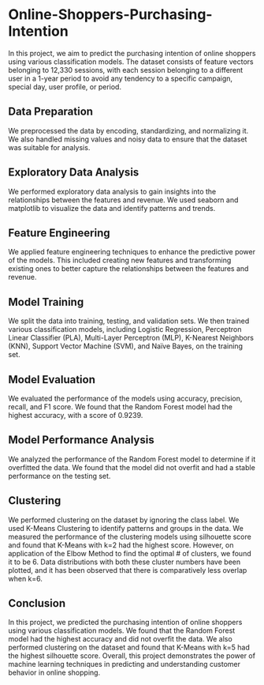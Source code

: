 # Online-Shoppers-Purchasing-Intention

In this project, we aim to predict the purchasing intention of online shoppers using various classification models. The dataset consists of feature vectors belonging to 12,330 sessions, with each session belonging to a different user in a 1-year period to avoid any tendency to a specific campaign, special day, user profile, or period.

## Data Preparation

We preprocessed the data by encoding, standardizing, and normalizing it. We also handled missing values and noisy data to ensure that the dataset was suitable for analysis.

## Exploratory Data Analysis

We performed exploratory data analysis to gain insights into the relationships between the features and revenue. We used seaborn and matplotlib to visualize the data and identify patterns and trends.

## Feature Engineering

We applied feature engineering techniques to enhance the predictive power of the models. This included creating new features and transforming existing ones to better capture the relationships between the features and revenue.

## Model Training

We split the data into training, testing, and validation sets. We then trained various classification models, including Logistic Regression, Perceptron Linear Classifier (PLA), Multi-Layer Perceptron (MLP), K-Nearest Neighbors (KNN), Support Vector Machine (SVM), and Naïve Bayes, on the training set.

## Model Evaluation

We evaluated the performance of the models using accuracy, precision, recall, and F1 score. We found that the Random Forest model had the highest accuracy, with a score of 0.9239.

## Model Performance Analysis

We analyzed the performance of the Random Forest model to determine if it overfitted the data. We found that the model did not overfit and had a stable performance on the testing set.

## Clustering

We performed clustering on the dataset by ignoring the class label. We used K-Means Clustering to identify patterns and groups in the data. We measured the performance of the clustering models using silhouette score and found that K-Means with k=2 had the highest score. However, on application of the Elbow Method to find the optimal # of clusters, we found it to be 6. Data distributions with both these cluster numbers have been plotted, and it has been observed that there is comparatively less overlap when k=6.

## Conclusion

In this project, we predicted the purchasing intention of online shoppers using various classification models. We found that the Random Forest model had the highest accuracy and did not overfit the data. We also performed clustering on the dataset and found that K-Means with k=5 had the highest silhouette score. Overall, this project demonstrates the power of machine learning techniques in predicting and understanding customer behavior in online shopping.

